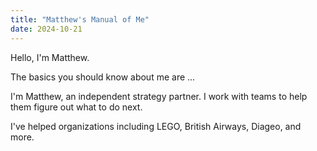 ```yaml
---
title: "Matthew's Manual of Me"
date: 2024-10-21
---
```


Hello, I'm Matthew.

The basics you should know about me are ...

I'm Matthew, an independent strategy partner. I work with teams to help them figure out what to do next.

I've helped organizations including LEGO, British Airways, Diageo, and more.

